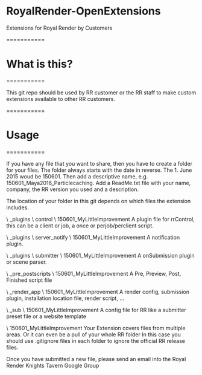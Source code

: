 # RoyalRender-OpenExtensions
Extensions for Royal Render by Customers



===========

# What is this?
===========


This git repo should be used by RR customer or the RR staff to make custom extensions available to other RR customers.


===========

# Usage
===========


If you have any file that you want to share, then you have to create a folder for your files.
The folder always starts with the date in reverse. The 1. June 2015 woud be 150601.
Then add a descriptive name, e.g.  150601_Maya2016_Particlecaching.
Add a ReadMe.txt file with your name, company, the RR version you used and a description.

The location of your folder in this git depends on which files the extension includes.

\ _plugins \ control \ 150601_MyLittleImprovement
A plugin file for rrControl, this can be a client or job, a once or perjob/perclient script.

\ _plugins \ server_notify \ 150601_MyLittleImprovement
A notification plugin.

\ _plugins \ submitter \ 150601_MyLittleImprovement
A onSubmission plugin or scene parser.

\ _pre_postscripts \ 150601_MyLittleImprovement
A Pre, Preview, Post, Finished script file

\ _render_app \ 150601_MyLittleImprovement
A render config, submission plugin, installation location file, render script, ...

\ _sub \ 150601_MyLittleImprovement
A config file for RR like a submitter preset file or a website template

\ 150601_MyLittleImprovement
Your Extension covers files from multiple areas. 
Or it can even be a pull of your whole RR folder
In this case you should use .gitignore files in each folder to ignore the official RR release files.



Once you have submitted a new file, please send an email into the Royal Render Knights Tavern Google Group
